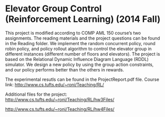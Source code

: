 # Elevator Group Control (Reinforcement Learning) (2014 Fall)



This project is modified according to COMP AML 150 course’s two assignments. The reading materials and the project questions can be found in the Reading folder. We implement the random concurrent policy, round robin policy, and policy rollout algorithm to control the elevator group in different instances (different number of floors and elevators). The project is based on the Relational Dynamic Influence Diagram Language (RDDL) simulator. We design a new policy by using the group action constraints, and our policy performs better than the others in rewards. 

The experimental resutls can be found in the ProjectReport.pdf file.
Course link: 
http://www.cs.tufts.edu/~roni/Teaching/RL/

Additional files for the project: 
http://www.cs.tufts.edu/~roni/Teaching/RL/hw3Files/

http://www.cs.tufts.edu/~roni/Teaching/RL/hw4Files/



